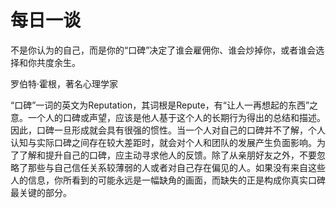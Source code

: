 # 每日一谈

不是你认为的自己，而是你的“口碑”决定了谁会雇佣你、谁会炒掉你，或者谁会选择和你共度余生。<br>

罗伯特·霍根，著名心理学家<br>

“口碑”一词的英文为Reputation，其词根是Repute，有“让人一再想起的东西”之意。一个人的口碑或声望，应该是他人基于这个人的长期行为得出的总结和描述。因此，口碑一旦形成就会具有很强的惯性。当一个人对自己的口碑并不了解，个人认知与实际口碑之间存在较大差距时，就会对个人和团队的发展产生负面影响。为了了解和提升自己的口碑，应主动寻求他人的反馈。除了从亲朋好友之外，不要忽略了那些与自己信任关系较薄弱的人或者对自己存在偏见的人。如果没有来自这些人的信息，你所看到的可能永远是一幅缺角的画面，而缺失的正是构成你真实口碑最关键的部分。
